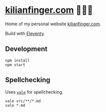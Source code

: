 # [kilianfinger.com](https://www.kilianfinger.com/) 👨🏼‍💻

Home of my personal website [kilianfinger.com](https://www.kilianfinger.com/).

Build with [Eleventy](https://github.com/11ty/eleventy).

## Development

```shell
npm install
npm start
```

## Spellchecking

Uses [`vale`](https://vale.sh/docs/vale-cli/installation/) for spellchecking.

```shell
vale src/**/*.md
vale *.md
```
